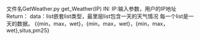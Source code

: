 文件名GetWeather.py
get_Weather(IP)
IN:
  IP:输入参数，用户的IP地址
Return：
  data：list嵌套list类型，最里层list包含一天的天气情况
  每一个list是一天的数据。
  {{min，max，wet}，{min，max，wet}，{min，max，wet},situs,pm25}